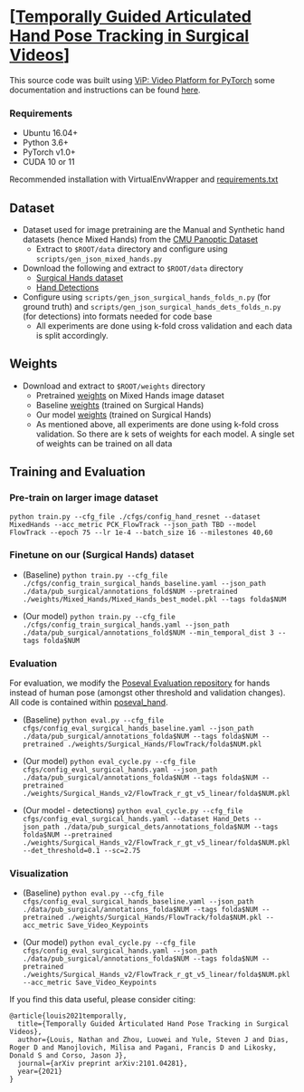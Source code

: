 # [[Temporally Guided Articulated Hand Pose Tracking in Surgical Videos](https://arxiv.org/abs/2101.04281)]

This source code was built using [ViP: Video Platform for PyTorch](https://github.com/MichiganCOG/ViP) some documentation and instructions can be found [here](https://github.com/MichiganCOG/ViP/wiki).

### Requirements
- Ubuntu 16.04+
- Python 3.6+
- PyTorch v1.0+
- CUDA 10 or 11

Recommended installation with VirtualEnvWrapper and [requirements.txt](https://github.com/MichiganCOG/Surgical_Hands_RELEASE/blob/main/requirements.txt)

## Dataset
 - Dataset used for image pretraining are the Manual and Synthetic hand datasets (hence Mixed Hands) from the [CMU Panoptic Dataset](http://domedb.perception.cs.cmu.edu/handdb.html)
	- Extract to `$ROOT/data` directory and configure using `scripts/gen_json_mixed_hands.py`
 - Download the following and extract to `$ROOT/data` directory
	 - [Surgical Hands dataset](https://drive.google.com/file/d/1l5_4rlZLvOim34uHCKic4GUXvXfjDN_9/view?usp=sharing)
	 - [Hand Detections](https://drive.google.com/file/d/1dWhZF595ixS-XBIeawaS3mY01yfsE_BO/view?usp=sharing)
 - Configure using `scripts/gen_json_surgical_hands_folds_n.py` (for ground truth) and `scripts/gen_json_surgical_hands_dets_folds_n.py` (for detections) into formats needed for code base
	 - All experiments are done using k-fold cross validation and each data is split accordingly.

## Weights
- Download and extract to `$ROOT/weights` directory
	- Pretrained [weights](https://drive.google.com/drive/folders/1upSSUr4c2_SMmpzfQumoevNYhpig0UuW?usp=sharing) on Mixed Hands image dataset
	- Baseline [weights](https://drive.google.com/drive/folders/1skZGRnX_6SNiB-DROgg1RYBy4qI0BURB?usp=sharing) (trained on Surgical Hands)
	- Our model [weights](https://drive.google.com/drive/folders/1zCnU8drwr1Mzy4rOmaP3mQ-jSXiYOALN?usp=sharing) (trained on Surgical Hands)
	- As mentioned above, all experiments are done using k-fold cross validation. So there are k sets of weights for each model. A single set of weights can be trained on all data

## Training and Evaluation
### Pre-train on larger image dataset
`python train.py --cfg_file ./cfgs/config_hand_resnet --dataset MixedHands --acc_metric PCK_FlowTrack --json_path TBD --model FlowTrack --epoch 75 --lr 1e-4 --batch_size 16 --milestones 40,60 `

### Finetune on our (Surgical Hands) dataset
- (Baseline) `python train.py --cfg_file ./cfgs/config_train_surgical_hands_baseline.yaml --json_path ./data/pub_surgical/annotations_fold$NUM --pretrained ./weights/Mixed_Hands/Mixed_Hands_best_model.pkl --tags folda$NUM`

- (Our model) `python train.py --cfg_file ./cfgs/config_train_surgical_hands.yaml --json_path ./data/pub_surgical/annotations_fold$NUM --min_temporal_dist 3 --tags folda$NUM`

 
### Evaluation
For evaluation, we modify the [Poseval Evaluation repository](https://github.com/leonid-pishchulin/poseval) for hands instead of human pose (amongst other threshold and validation changes). All code is contained within [poseval\_hand](https://github.com/MichiganCOG/Surgical_Hands_RELEASE/tree/main/poseval_hand).
 
- (Baseline) `python eval.py --cfg_file cfgs/config_eval_surgical_hands_baseline.yaml --json_path ./data/pub_surgical/annotations_folda$NUM --tags folda$NUM --pretrained ./weights/Surgical_Hands/FlowTrack/folda$NUM.pkl`

- (Our model) `python eval_cycle.py --cfg_file cfgs/config_eval_surgical_hands.yaml --json_path ./data/pub_surgical/annotations_folda$NUM --tags folda$NUM --pretrained ./weights/Surgical_Hands_v2/FlowTrack_r_gt_v5_linear/folda$NUM.pkl`

- (Our model - detections) `python eval_cycle.py --cfg_file cfgs/config_eval_surgical_hands.yaml --dataset Hand_Dets --json_path ./data/pub_surgical_dets/annotations_folda$NUM --tags folda$NUM --pretrained ./weights/Surgical_Hands_v2/FlowTrack_r_gt_v5_linear/folda$NUM.pkl --det_threshold=0.1 --sc=2.75`

### Visualization
- (Baseline) `python eval.py --cfg_file cfgs/config_eval_surgical_hands_baseline.yaml --json_path ./data/pub_surgical/annotations_folda$NUM --tags folda$NUM --pretrained ./weights/Surgical_Hands/FlowTrack/folda$NUM.pkl --acc_metric Save_Video_Keypoints`

- (Our model) `python eval_cycle.py --cfg_file cfgs/config_eval_surgical_hands.yaml --json_path ./data/pub_surgical/annotations_folda$NUM --tags folda$NUM --pretrained ./weights/Surgical_Hands_v2/FlowTrack_r_gt_v5_linear/folda$NUM.pkl --acc_metric Save_Video_Keypoints`

If you find this data useful, please consider citing:

```
@article{louis2021temporally,
  title={Temporally Guided Articulated Hand Pose Tracking in Surgical Videos},
  author={Louis, Nathan and Zhou, Luowei and Yule, Steven J and Dias, Roger D and Manojlovich, Milisa and Pagani, Francis D and Likosky, Donald S and Corso, Jason J},
  journal={arXiv preprint arXiv:2101.04281},
  year={2021}
}
```
